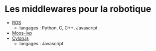 # Les middlewares pour la robotique
  - [ROS](http://www.ros.org/)
    - langages : Python, C, C++, Javascript
  - [Moos-Ivp](http://oceanai.mit.edu/moos-ivp/pmwiki/pmwiki.php)
  - [Cylon.js](https://cylonjs.com/)
    - langages : Javascript
